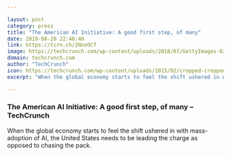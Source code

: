 ```yaml
---

layout: post
category: press
title: "The American AI Initiative: A good first step, of many"
date: 2019-08-20 22:48:40
link: https://tcrn.ch/2NnoOCf
image: https://techcrunch.com/wp-content/uploads/2018/07/GettyImages-622242270.jpg?w=711
domain: techcrunch.com
author: "TechCrunch"
icon: https://techcrunch.com/wp-content/uploads/2015/02/cropped-cropped-favicon-gradient.png?w=180
excerpt: "When the global economy starts to feel the shift ushered in with mass-adoption of AI, the United States needs to be leading the charge as opposed to chasing the pack."

---
```


### The American AI Initiative: A good first step, of many – TechCrunch

When the global economy starts to feel the shift ushered in with mass-adoption of AI, the United States needs to be leading the charge as opposed to chasing the pack.